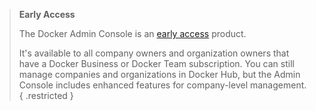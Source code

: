 > **Early Access**
>
> The Docker Admin Console is an [early access](/release-lifecycle#early-access-ea) product.
>
> It's available to all company owners and organization owners that have a Docker Business or Docker Team subscription. You can still manage companies and organizations in Docker Hub, but the Admin Console includes enhanced features for company-level management.
{ .restricted }